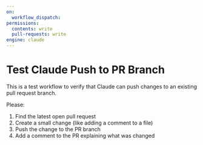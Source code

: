 ```yaml
---
on:
  workflow_dispatch:
permissions:
  contents: write
  pull-requests: write
engine: claude
---
```


# Test Claude Push to PR Branch

This is a test workflow to verify that Claude can push changes to an existing pull request branch.

Please:
1. Find the latest open pull request
2. Create a small change (like adding a comment to a file)
3. Push the change to the PR branch
4. Add a comment to the PR explaining what was changed